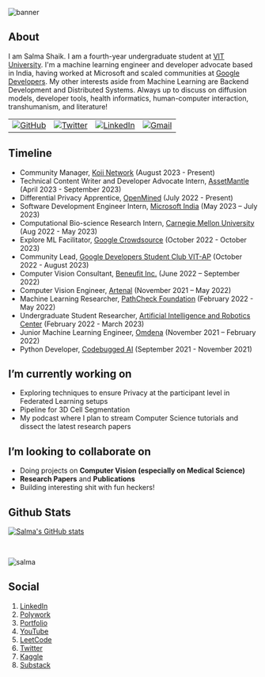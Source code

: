 
![banner](https://github.com/IdealisticINTJ/IdealisticINTJ/assets/65449934/b03a3821-5729-4b87-a290-59765340d992)

## About

I am Salma Shaik. I am a fourth-year undergraduate student at [VIT University](https://www.vitap.ac.in). I'm a machine learning engineer and developer advocate based in India, having worked at Microsoft and scaled communities at [Google Developers](https://gdsc.community.dev/vellore-institute-of-technology-vit-vellore/). My other interests aside from Machine Learning are Backend Development and Distributed Systems. Always up to discuss on diffusion models, developer tools, health informatics, human-computer interaction, transhumanism, and literature!

<table>
  <tr>
      <td><a href="https://github.com/IdealisticINTJ"><img src="https://img.shields.io/github/followers/IdealisticINTJ.svg?label=GitHub&style=social" alt="GitHub"></a></td>
      <td><a href="https://twitter.com/IdealisticINTJ"><img src="https://img.shields.io/twitter/follow/IdealisticINTJ?label=Twitter&style=social" alt="Twitter"></a</td>
      <td><a href="https://www.linkedin.com/in/IdealisticINTJ"><img src="https://img.shields.io/badge/LinkedIn--_.svg?style=social&logo=linkedin" alt="LinkedIn"></a></td>
      <td><a href="mailto:salmasaa02@gmail.com"><img src="https://img.shields.io/badge/Gmail--_.svg?style=social&logo=gmail" alt="Gmail"></a></td>
  </tr>
</table>


## Timeline

- Community Manager, [Koii Network](https://www.koii.network/) (August 2023 - Present)
- Technical Content Writer and Developer Advocate Intern, [AssetMantle](assetmantle.one) (April 2023 - September 2023)
- Differential Privacy Apprentice, [OpenMined](https://github.com/OpenMined) (July 2022 - Present)
- Software Development Engineer Intern, [Microsoft India](https://apps.microsoft.com/home?hl=en-us&gl=US) (May 2023 – July 2023)
- Computational Bio-science Research Intern, [Carnegie Mellon University](https://xulabs.github.io/) (Aug 2022 - May 2023)
- Explore ML Facilitator, [Google Crowdsource](https://events.withgoogle.com/explore-ml-crowdsource/facilitator-program/) (October 2022 - October 2023)
- Community Lead, [Google Developers Student Club VIT-AP](https://gdsc.community.dev/vellore-institute-of-technology-vit-vellore/) (October 2022 - August 2023)
- Computer Vision Consultant, [Beneufit Inc.](https://www.beneufit.com/) (June 2022 – September 2022)
- Computer Vision Engineer, [Artenal](http://artenal.ca/) (November 2021 – May 2022)
- Machine Learning Researcher, [PathCheck Foundation](https://www.pathcheck.org/) (February 2022 - May 2022)
- Undergraduate Student Researcher, [Artificial Intelligence and Robotics Center](https://vitap.ac.in/air-center) (February 2022 - March 2023)
- Junior Machine Learning Engineer, [Omdena](https://omdena.com/) (November 2021 – February 2022)
- Python Developer, [Codebugged AI](https://codebugged.com/) (September 2021 - November 2021)

## I’m currently working on
* Exploring techniques to ensure Privacy at the participant level in Federated Learning setups
* Pipeline for 3D Cell Segmentation
* My podcast where I plan to stream Computer Science tutorials and dissect the latest research papers


## I’m looking to collaborate on
* Doing projects on **Computer Vision (especially on Medical Science)**
* **Research Papers** and **Publications**
* Building interesting shit with fun heckers!

## Github Stats

[![Salma's GitHub stats](https://github-readme-stats.vercel.app/api?username=idealisticintj&theme=transparent&show_icons=true)](https://github.com/anuraghazra/github-readme-stats)

<br>
<p> <img src="https://komarev.com/ghpvc/?username=idealisticintj&color=0759EA" alt="salma" /> </p>

## Social

1. [LinkedIn](https://www.linkedin.com/in/salma7)
2. [Polywork](https://www.polywork.com/salma_shaik)
3. [Portfolio](https://www.x.com)
4. [YouTube](https://www.youtube.com/channel/UCLFx0nDtHmQW3B8AH7opKLg)
5. [LeetCode](https://leetcode.com/salmasaa02/)
6. [Twitter](https://twitter.com/idealisticintj)
7. [Kaggle](https://www.kaggle.com/IdealisticINTJ)
8. [Substack](https://idealisticintj.substack.com/)





                                                                                              
<!--
**IdealisticINTJ/IdealisticINTJ** is a ✨ _special_ ✨ repository because its `README.md` (this file) appears on your GitHub profile.
